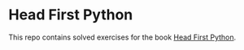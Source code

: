 # Head First Python
This repo contains solved exercises for the book [Head First Python](http://a.co/d/98FB1JM).

